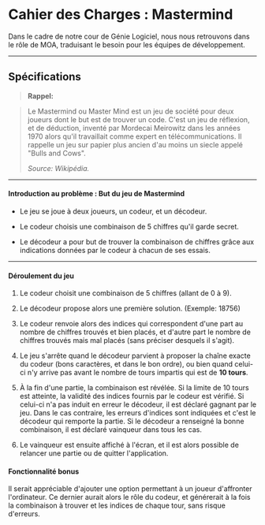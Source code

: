 Cahier des Charges : Mastermind
===================


Dans le cadre de notre cour de Génie Logiciel, nous nous retrouvons dans le rôle de MOA, traduisant le besoin pour les équipes de développement.

----------


Spécifications
-------------

> **Rappel:**

> Le Mastermind ou Master Mind est un jeu de société pour deux joueurs dont le but est de trouver un code. C'est un jeu de réflexion, et de déduction, inventé par Mordecai Meirowitz dans les années 1970 alors qu'il travaillait comme expert en télécommunications. Il rappelle un jeu sur papier plus ancien d'au moins un siecle appelé "Bulls and Cows".
>
> *Source: Wikipédia.*

----------
#### Introduction au problème : But du jeu de Mastermind

- Le jeu se joue à deux joueurs, un codeur, et un décodeur.

- Le codeur choisis une combinaison de 5 chiffres qu'il garde secret.

- Le décodeur a pour but de trouver la combinaison de chiffres grâce aux indications données par le codeur à chacun de ses essais.


----------
#### Déroulement du jeu

 1.  Le codeur choisit une combinaison de 5 chiffres (allant de 0 à 9).

 2. Le décodeur propose alors une première solution. (Exemple: 18756)

 3. Le codeur renvoie alors des indices qui correspondent d'une part au nombre de chiffres trouvés et bien placés, et d'autre part le nombre de chiffres trouvés mais mal placés (sans préciser desquels il s'agit).

 4. Le jeu s'arrête quand le décodeur parvient à proposer la chaîne exacte du codeur (bons caractères, et dans le bon ordre), ou bien quand celui-ci n'y arrive pas avant le nombre de tours impartis qui est de **10 tours**.
 
 5. À la fin d'une partie, la combinaison est révélée. Si la limite de 10 tours est atteinte, la validité des indices fournis par le codeur est vérifié. Si celui-ci n'a pas induit en erreur le décodeur, il est déclaré gagnant par le jeu. Dans le cas contraire, les erreurs d'indices sont indiquées et c'est le décodeur qui remporte la partie. Si le décodeur a renseigné la bonne combinaison, il est déclaré vainqueur dans tous les cas.
 
 6. Le vainqueur est ensuite affiché à l'écran, et il est alors possible de relancer une partie ou de quitter l'application.


#### Fonctionnalité bonus

Il serait appréciable d'ajouter une option permettant à un joueur d'affronter l'ordinateur. Ce dernier aurait alors le rôle du codeur, et générerait à la fois la combinaison à trouver et les indices de chaque tour, sans risque d'erreurs.
